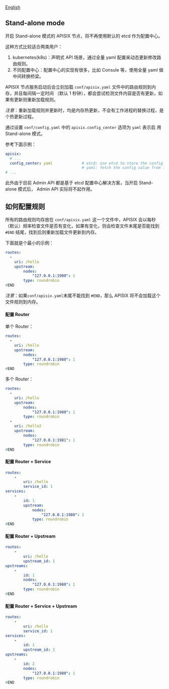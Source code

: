 [English](stand-alone.md)

## Stand-alone mode

开启 Stand-alone 模式的 APISIX 节点，将不再使用默认的 etcd 作为配置中心。

这种方式比较适合两类用户：
1. kubernetes(k8s)：声明式 API 场景，通过全量 yaml 配置来动态更新修改路由规则。
2. 不同配置中心：配置中心的实现有很多，比如 Consule 等，使用全量 yaml 做中间转换桥梁。

APISIX 节点服务启动后会立刻加载 `conf/apisix.yaml` 文件中的路由规则到内存，并且每间隔一定时间
（默认 1 秒钟），都会尝试检测文件内容是否有更新，如果有更新则重新加载规则。

*注意*：重新加载规则并更新时，均是内存热更新，不会有工作进程的替换过程，是个热更新过程。

通过设置 `conf/config.yaml` 中的 `apisix.config_center` 选项为 `yaml` 表示启
用 Stand-alone 模式。

参考下面示例：

```yaml
apisix:
  # ...
  config_center: yaml             # etcd: use etcd to store the config value
                                  # yaml: fetch the config value from local yaml file `/your_path/conf/apisix.yaml`
# ...
```

此外由于目前 Admin API 都是基于 etcd 配置中心解决方案，当开启 Stand-alone 模式后，
Admin API 实际将不起作用。


## 如何配置规则

所有的路由规则均存放在 `conf/apisix.yaml` 这一个文件中，APISIX 会以每秒（默认）频率检查文件是否有变化，如果有变化，则会检查文件末尾是否能找到 `#END` 结尾，找到后则重新加载文件更新到内存。

下面就是个最小的示例：

```yaml
routes:
  -
    uri: /hello
    upstream:
        nodes:
            "127.0.0.1:1980": 1
        type: roundrobin
#END
```

*注意*：如果`conf/apisix.yaml`末尾不能找到 `#END`，那么 APISIX 将不会加载这个文件规则到内存。

#### 配置 Router

单个 Router：

```yaml
routes:
  -
    uri: /hello
    upstream:
        nodes:
            "127.0.0.1:1980": 1
        type: roundrobin
#END
```

多个 Router：

```yaml
routes:
  -
    uri: /hello
    upstream:
        nodes:
            "127.0.0.1:1980": 1
        type: roundrobin
  -
    uri: /hello2
    upstream:
        nodes:
            "127.0.0.1:1981": 1
        type: roundrobin
#END
```


#### 配置 Router + Service

```yml
routes:
    -
        uri: /hello
        service_id: 1
services:
    -
        id: 1
        upstream:
            nodes:
                "127.0.0.1:1980": 1
            type: roundrobin
#END
```

#### 配置 Router + Upstream

```yml
routes:
    -
        uri: /hello
        upstream_id: 1
upstreams:
    -
        id: 1
        nodes:
            "127.0.0.1:1980": 1
        type: roundrobin
#END
```

#### 配置 Router + Service + Upstream

```yml
routes:
    -
        uri: /hello
        service_id: 1
services:
    -
        id: 1
        upstream_id: 2
upstreams:
    -
        id: 2
        nodes:
            "127.0.0.1:1980": 1
        type: roundrobin
#END
```
